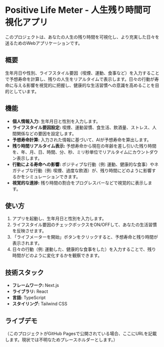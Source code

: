 # Positive Life Meter - 人生残り時間可視化アプリ

このプロジェクトは、あなたの人生の残り時間を可視化し、より充実した日々を送るためのWebアプリケーションです。

## 概要

生年月日や性別、ライフスタイル要因（喫煙、運動、食事など）を入力することで予想寿命を計算し、残りの人生をリアルタイムで表示します。日々の行動が寿命に与える影響を視覚的に把握し、健康的な生活習慣への意識を高めることを目的としています。

## 機能

-   **個人情報入力:** 生年月日と性別を入力します。
-   **ライフスタイル要因設定:** 喫煙、運動習慣、食生活、飲酒量、ストレス、人間関係などの要因を設定します。
-   **予想寿命計算:** 入力された情報に基づいて、AIが予想寿命を算出します。
-   **残り時間リアルタイム表示:** 予想寿命から現在の年齢を差し引いた残り時間を、年、月、日、時間、分、秒、ミリ秒単位でリアルタイムにカウントダウン表示します。
-   **行動による寿命への影響:** ポジティブな行動（例: 運動、健康的な食事）やネガティブな行動（例: 喫煙、過度な飲酒）が、残り時間にどのように影響するかをシミュレーションできます。
-   **視覚的な進捗:** 残り時間の割合をプログレスバーなどで視覚的に表示します。

## 使い方

1.  アプリを起動し、生年月日と性別を入力します。
2.  ライフスタイル要因のチェックボックスをON/OFFして、あなたの生活習慣を反映させます。
3.  「ライフメーターを開始」ボタンをクリックすると、予想寿命と残り時間が表示されます。
4.  日々の行動（例: 運動した、健康的な食事をした）を入力することで、残り時間がどのように変化するかを観察できます。

## 技術スタック

-   **フレームワーク:** Next.js
-   **ライブラリ:** React
-   **言語:** TypeScript
-   **スタイリング:** Tailwind CSS

## ライブデモ

（このプロジェクトがGitHub Pagesで公開されている場合、ここにURLを記載します。現状では不明なためプレースホルダーとします。）